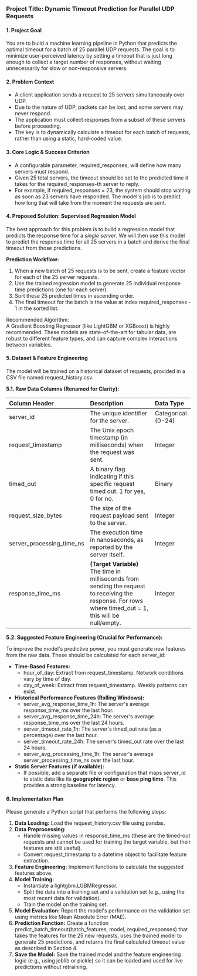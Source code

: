 ### **Project Title: Dynamic Timeout Prediction for Parallel UDP Requests**

#### **1\. Project Goal**

You are to build a machine learning pipeline in Python that predicts the optimal timeout for a batch of 25 parallel UDP requests. The goal is to minimize user-perceived latency by setting a timeout that is just long enough to collect a target number of responses, without waiting unnecessarily for slow or non-responsive servers.

#### **2\. Problem Context**

* A client application sends a request to 25 servers simultaneously over UDP.  
* Due to the nature of UDP, packets can be lost, and some servers may never respond.  
* The application must collect responses from a subset of these servers before proceeding.  
* The key is to dynamically calculate a timeout for each batch of requests, rather than using a static, hard-coded value.

#### **3\. Core Logic & Success Criterion**

* A configurable parameter, required\_responses, will define how many servers must respond.  
* Given 25 total servers, the timeout should be set to the predicted time it takes for the required\_responses-th server to reply.  
* For example, if required\_responses \= 23, the system should stop waiting as soon as 23 servers have responded. The model's job is to predict how long that will take from the moment the requests are sent.

#### **4\. Proposed Solution: Supervised Regression Model**

The best approach for this problem is to build a regression model that predicts the response time for a *single server*. We will then use this model to predict the response time for all 25 servers in a batch and derive the final timeout from those predictions.

**Prediction Workflow:**

1. When a new batch of 25 requests is to be sent, create a feature vector for each of the 25 server requests.  
2. Use the trained regression model to generate 25 individual response time predictions (one for each server).  
3. Sort these 25 predicted times in ascending order.  
4. The final timeout for the batch is the value at index required\_responses \- 1 in the sorted list.

Recommended Algorithm:  
A Gradient Boosting Regressor (like LightGBM or XGBoost) is highly recommended. These models are state-of-the-art for tabular data, are robust to different feature types, and can capture complex interactions between variables.

#### **5\. Dataset & Feature Engineering**

The model will be trained on a historical dataset of requests, provided in a CSV file named request\_history.csv.

**5.1. Raw Data Columns (Renamed for Clarity):**

| Column Header | Description | Data Type |
| :---- | :---- | :---- |
| server\_id | The unique identifier for the server. | Categorical (0-24) |
| request\_timestamp | The Unix epoch timestamp (in milliseconds) when the request was sent. | Integer |
| timed\_out | A binary flag indicating if this specific request timed out. 1 for yes, 0 for no. | Binary |
| request\_size\_bytes | The size of the request payload sent to the server. | Integer |
| server\_processing\_time\_ns | The execution time in nanoseconds, as reported by the server itself. | Integer |
| response\_time\_ms | **(Target Variable)** The time in milliseconds from sending the request to receiving the response. For rows where timed\_out \= 1, this will be null/empty. | Integer |

**5.2. Suggested Feature Engineering (Crucial for Performance):**

To improve the model's predictive power, you must generate new features from the raw data. These should be calculated for each server\_id:

* **Time-Based Features:**  
  * hour\_of\_day: Extract from request\_timestamp. Network conditions vary by time of day.  
  * day\_of\_week: Extract from request\_timestamp. Weekly patterns can exist.  
* **Historical Performance Features (Rolling Windows):**  
  * server\_avg\_response\_time\_1h: The server's average response\_time\_ms over the last hour.  
  * server\_avg\_response\_time\_24h: The server's average response\_time\_ms over the last 24 hours.  
  * server\_timeout\_rate\_1h: The server's timed\_out rate (as a percentage) over the last hour.  
  * server\_timeout\_rate\_24h: The server's timed\_out rate over the last 24 hours.  
  * server\_avg\_processing\_time\_1h: The server's average server\_processing\_time\_ns over the last hour.  
* **Static Server Features (if available):**  
  * If possible, add a separate file or configuration that maps server\_id to static data like its **geographic region** or **base ping time**. This provides a strong baseline for latency.

#### **6\. Implementation Plan**

Please generate a Python script that performs the following steps:

1. **Data Loading:** Load the request\_history.csv file using pandas.  
2. **Data Preprocessing:**  
   * Handle missing values in response\_time\_ms (these are the timed-out requests and cannot be used for training the target variable, but their features are still useful).  
   * Convert request\_timestamp to a datetime object to facilitate feature extraction.  
3. **Feature Engineering:** Implement functions to calculate the suggested features above.  
4. **Model Training:**  
   * Instantiate a lightgbm.LGBMRegressor.  
   * Split the data into a training set and a validation set (e.g., using the most recent data for validation).  
   * Train the model on the training set.  
5. **Model Evaluation:** Report the model's performance on the validation set using metrics like Mean Absolute Error (MAE).  
6. **Prediction Function:** Create a function predict\_batch\_timeout(batch\_features, model, required\_responses) that takes the features for the 25 new requests, uses the trained model to generate 25 predictions, and returns the final calculated timeout value as described in Section 4\.  
7. **Save the Model:** Save the trained model and the feature engineering logic (e.g., using joblib or pickle) so it can be loaded and used for live predictions without retraining.

